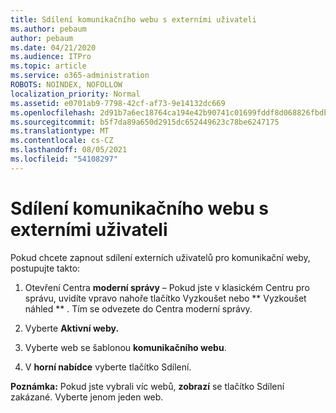 ```yaml
---
title: Sdílení komunikačního webu s externími uživateli
ms.author: pebaum
author: pebaum
ms.date: 04/21/2020
ms.audience: ITPro
ms.topic: article
ms.service: o365-administration
ROBOTS: NOINDEX, NOFOLLOW
localization_priority: Normal
ms.assetid: e0701ab9-7798-42cf-af73-9e14132dc669
ms.openlocfilehash: 2d91b7a6ec18764ca194e42b90741c01699fddf8d068826fbdba8a1daee5da4b
ms.sourcegitcommit: b5f7da89a650d2915dc652449623c78be6247175
ms.translationtype: MT
ms.contentlocale: cs-CZ
ms.lasthandoff: 08/05/2021
ms.locfileid: "54108297"
---
```

# <a name="share-a-communication-site-with-external-users"></a>Sdílení komunikačního webu s externími uživateli

Pokud chcete zapnout sdílení externích uživatelů pro komunikační weby, postupujte takto: 
  
1. Otevření Centra **moderní správy** – Pokud jste v klasickém Centru  pro správu, uvidíte vpravo nahoře tlačítko Vyzkoušet nebo ** Vyzkoušet náhled ** . Tím se odvezete do Centra moderní správy. 
  
2. Vyberte **Aktivní weby.**
  
3. Vyberte web se šablonou **komunikačního webu**. 
  
4. V **horní nabídce** vyberte tlačítko Sdílení. 
  
 **Poznámka:** Pokud jste vybrali víc webů, **zobrazí** se tlačítko Sdílení zakázané. Vyberte jenom jeden web. 
  

